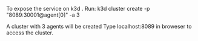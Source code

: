 To expose the service on k3d . Run:
k3d cluster create -p "8089:30001@agent[0]" -a 3

A cluster with 3 agents will be created 
Type localhost:8089 in broweser to access the cluster. 
